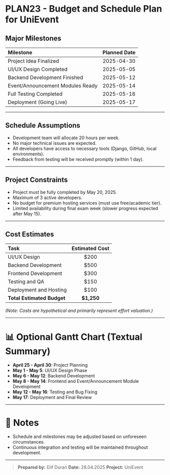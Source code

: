 # PLAN23 - Budget and Schedule Plan for UniEvent

## Major Milestones
| Milestone                         | Planned Date |
|:----------------------------------|:------------:|
| Project Idea Finalized            | 2025-04-30   |
| UI/UX Design Completed            | 2025-05-05   |
| Backend Development Finished     | 2025-05-12   |
| Event/Announcement Modules Ready | 2025-05-14   |
| Full Testing Completed            | 2025-05-16   |
| Deployment (Going Live)           | 2025-05-17   |

---

## Schedule Assumptions
- Development team will allocate 20 hours per week.
- No major technical issues are expected.
- All developers have access to necessary tools (Django, GitHub, local environments).
- Feedback from testing will be received promptly (within 1 day).

---

## Project Constraints
- Project must be fully completed by May 20, 2025.
- Maximum of 3 active developers.
- No budget for premium hosting services (must use free/academic tier).
- Limited availability during final exam week (slower progress expected after May 15).

---

## Cost Estimates
| Task                      | Estimated Cost |
|:---------------------------|:--------------:|
| UI/UX Design               | $200           |
| Backend Development        | $500           |
| Frontend Development       | $300           |
| Testing and QA             | $150           |
| Deployment and Hosting     | $100           |
| **Total Estimated Budget** | **$1,250**     |

*(Note: Costs are hypothetical and primarily represent effort valuation.)*

---

# 📊 Optional Gantt Chart (Textual Summary)

- **April 25 - April 30**: Project Planning
- **May 1 - May 5**: UI/UX Design Phase
- **May 6 - May 12**: Backend Development
- **May 8 - May 14**: Frontend and Event/Announcement Module Development
- **May 12 - May 16**: Testing and Bug Fixing
- **May 17**: Deployment and Final Review

---

# 🔖 Notes
- Schedule and milestones may be adjusted based on unforeseen circumstances.
- Continuous integration and testing will be maintained throughout development.

---

> **Prepared by:** Elif Duran
> **Date:** 28.04.2025
> **Project:** UniEvent
